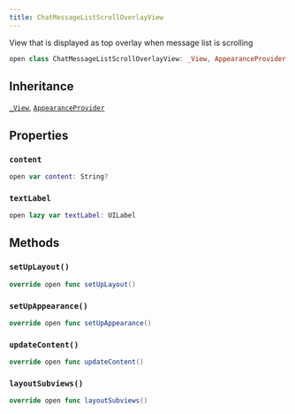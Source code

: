 ```yaml
---
title: ChatMessageListScrollOverlayView
---
```


View that is displayed as top overlay when message list is scrolling

``` swift
open class ChatMessageListScrollOverlayView: _View, AppearanceProvider 
```

## Inheritance

[`_View`](../common-views/_view), [`AppearanceProvider`](../utils/appearance-provider)

## Properties

### `content`

``` swift
open var content: String? 
```

### `textLabel`

``` swift
open lazy var textLabel: UILabel 
```

## Methods

### `setUpLayout()`

``` swift
override open func setUpLayout() 
```

### `setUpAppearance()`

``` swift
override open func setUpAppearance() 
```

### `updateContent()`

``` swift
override open func updateContent() 
```

### `layoutSubviews()`

``` swift
override open func layoutSubviews() 
```

